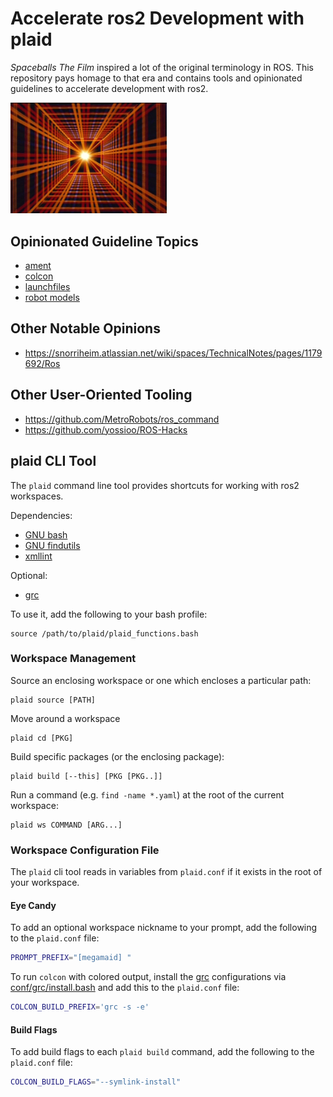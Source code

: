 
Accelerate ros2 Development with plaid
======================================

_Spaceballs The Film_ inspired a lot of the original
terminology in ROS. This repository pays homage to that era
and contains tools and opinionated guidelines to accelerate
development with ros2.

<img src="https://raw.githubusercontent.com/jbohren/plaid/master/doc/plaid.gif" width="250">

## Opinionated Guideline Topics

- [ament](topics/ament.md)
- [colcon](topics/colcon.md)
- [launchfiles](topics/launchfiles.md)
- [robot models](topics/robot_models.md)

## Other Notable Opinions

- https://snorriheim.atlassian.net/wiki/spaces/TechnicalNotes/pages/1179692/Ros

## Other User-Oriented Tooling

- https://github.com/MetroRobots/ros_command
- https://github.com/yossioo/ROS-Hacks

## plaid CLI Tool

The `plaid` command line tool provides shortcuts for working with ros2 workspaces.

Dependencies:
 - [GNU bash](https://www.gnu.org/software/bash/)
 - [GNU findutils](http://xmlsoft.org/xmllint.html)
 - [xmllint](http://xmlsoft.org/xmllint.html)

Optional:
 - [grc](https://github.com/garabik/grc)

To use it, add the following to your bash profile:
```
source /path/to/plaid/plaid_functions.bash
```

### Workspace Management

Source an enclosing workspace or one which encloses a particular path:
```
plaid source [PATH]
```

Move around a workspace
```
plaid cd [PKG]
```

Build specific packages (or the enclosing package):
```
plaid build [--this] [PKG [PKG..]]
```

Run a command (e.g. `find -name *.yaml`) at the root of the current workspace:
```
plaid ws COMMAND [ARG...]
```

### Workspace Configuration File

The `plaid` cli tool reads in variables from `plaid.conf` if it exists in the
root of your workspace.

#### Eye Candy

To add an optional workspace nickname to your prompt, add the following to the `plaid.conf` file:

```bash
PROMPT_PREFIX="[megamaid] "
```

To run `colcon` with colored output, install the
[grc](https://github.com/garabik/grc) configurations via [conf/grc/install.bash](conf/grc/install.bash)
and add this to the `plaid.conf` file:

```bash
COLCON_BUILD_PREFIX='grc -s -e'
```

#### Build Flags

To add build flags to each `plaid build` command, add the following to the
`plaid.conf` file:

```bash
COLCON_BUILD_FLAGS="--symlink-install"
```

